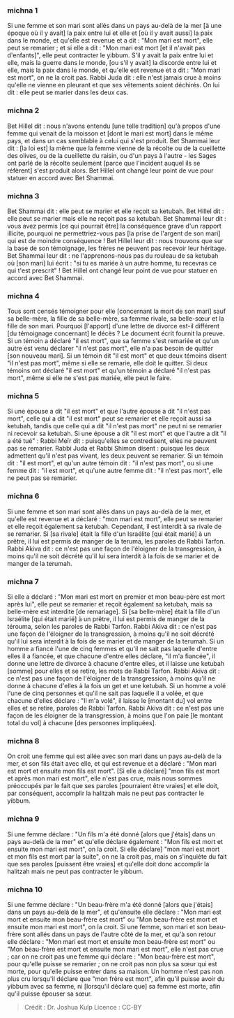 
### michna 1
Si une femme et son mari sont allés dans un pays au-delà de la mer [à une époque où il y avait] la paix entre lui et elle et [où il y avait aussi] la paix dans le monde, et qu'elle est revenue et a dit : "Mon mari est mort", elle peut se remarier ; et si elle a dit : "Mon mari est mort [et il n'avait pas d'enfants]", elle peut contracter le yibbum. S'il y avait la paix entre lui et elle, mais la guerre dans le monde, [ou s'il y avait] la discorde entre lui et elle, mais la paix dans le monde, et qu'elle est revenue et a dit : "Mon mari est mort", on ne la croit pas. Rabbi Juda dit : elle n'est jamais crue à moins qu'elle ne vienne en pleurant et que ses vêtements soient déchirés. On lui dit : elle peut se marier dans les deux cas.

### michna 2
Bet Hillel dit : nous n'avons entendu [une telle tradition] qu'à propos d'une femme qui venait de la moisson et [dont le mari est mort] dans le même pays, et dans un cas semblable à celui qui s'est produit. Bet Shammai leur dit : [la loi est] la même que la femme vienne de la récolte ou de la cueillette des olives, ou de la cueillette du raisin, ou d'un pays à l'autre - les Sages ont parlé de la récolte seulement [parce que l'incident auquel ils se réfèrent] s'est produit alors. Bet Hillel ont changé leur point de vue pour statuer en accord avec Bet Shammai.

### michna 3
Bet Shammai dit : elle peut se marier et elle reçoit sa ketubah. Bet Hillel dit : elle peut se marier mais elle ne reçoit pas sa ketubah. Bet Shammai leur dit : vous avez permis [ce qui pourrait être] la conséquence grave d'un rapport illicite, pourquoi ne permettriez-vous pas [la prise de l'argent de son mari] qui est de moindre conséquence ! Bet Hillel leur dit : nous trouvons que sur la base de son témoignage, les frères ne peuvent pas recevoir leur héritage. Bet Shammai leur dit : ne l'apprenons-nous pas du rouleau de sa ketubah où [son mari] lui écrit : "si tu es mariée à un autre homme, tu recevras ce qui t'est prescrit" ! Bet Hillel ont changé leur point de vue pour statuer en accord avec Bet Shammai.

### michna 4
Tous sont censés témoigner pour elle [concernant la mort de son mari] sauf sa belle-mère, la fille de sa belle-mère, sa femme rivale, sa belle-sœur et la fille de son mari. Pourquoi [l'apport] d'une lettre de divorce est-il différent [du témoignage concernant] le décès ? Le document écrit fournit la preuve. Si un témoin a déclaré "il est mort", que sa femme s'est remariée et qu'un autre est venu déclarer "il n'est pas mort", elle n'a pas besoin de quitter [son nouveau mari]. Si un témoin dit "il est mort" et que deux témoins disent "il n'est pas mort", même si elle se remarie, elle doit le quitter. Si deux témoins ont déclaré "il est mort" et qu'un témoin a déclaré "il n'est pas mort", même si elle ne s'est pas mariée, elle peut le faire.

### michna 5
Si une épouse a dit "il est mort" et que l'autre épouse a dit "il n'est pas mort", celle qui a dit "il est mort" peut se remarier et elle reçoit aussi sa ketubah, tandis que celle qui a dit "il n'est pas mort" ne peut ni se remarier ni recevoir sa ketubah. Si une épouse a dit "il est mort" et que l'autre a dit "il a été tué" : Rabbi Meïr dit : puisqu'elles se contredisent, elles ne peuvent pas se remarier. Rabbi Juda et Rabbi Shimon disent : puisque les deux admettent qu'il n'est pas vivant, les deux peuvent se remarier. Si un témoin dit : "il est mort", et qu'un autre témoin dit : "il n'est pas mort", ou si une femme dit : "il est mort", et qu'une autre femme dit : "il n'est pas mort", elle ne peut pas se remarier.

### michna 6
Si une femme et son mari sont allés dans un pays au-delà de la mer, et qu'elle est revenue et a déclaré : "mon mari est mort", elle peut se remarier et elle reçoit également sa ketubah. Cependant, il est interdit à sa rivale de se remarier. Si [sa rivale] était la fille d'un Israélite [qui était marié] à un prêtre, il lui est permis de manger de la teruma, les paroles de Rabbi Tarfon. Rabbi Akiva dit : ce n'est pas une façon de l'éloigner de la transgression, à moins qu'il ne soit décrété qu'il lui sera interdit à la fois de se marier et de manger de la terumah.

### michna 7
Si elle a déclaré : "Mon mari est mort en premier et mon beau-père est mort après lui", elle peut se remarier et reçoit également sa ketubah, mais sa belle-mère est interdite [de remariage]. Si [sa belle-mère] était la fille d'un Israélite [qui était marié] à un prêtre, il lui est permis de manger de la térouma, selon les paroles de Rabbi Tarfon. Rabbi Akiva dit : ce n'est pas une façon de l'éloigner de la transgression, à moins qu'il ne soit décrété qu'il lui sera interdit à la fois de se marier et de manger de la terumah. Si un homme a fiancé l'une de cinq femmes et qu'il ne sait pas laquelle d'entre elles il a fiancée, et que chacune d'entre elles déclare, "il m'a fiancée", il donne une lettre de divorce à chacune d'entre elles, et il laisse une ketubah [somme] pour elles et se retire, les mots de Rabbi Tarfon. Rabbi Akiva dit : ce n'est pas une façon de l'éloigner de la transgression, à moins qu'il ne donne à chacune d'elles à la fois un get et une ketubah. Si un homme a volé l'une de cinq personnes et qu'il ne sait pas laquelle il a volée, et que chacune d'elles déclare : "Il m'a volé", il laisse le [montant du] vol entre elles et se retire, paroles de Rabbi Tarfon. Rabbi Akiva dit : ce n'est pas une façon de les éloigner de la transgression, à moins que l'on paie [le montant total du vol] à chacune [des personnes impliquées].

### michna 8
On croit une femme qui est allée avec son mari dans un pays au-delà de la mer, et son fils était avec elle, et qui est revenue et a déclaré : "Mon mari est mort et ensuite mon fils est mort". [Si elle a déclaré] "mon fils est mort et après mon mari est mort", elle n'est pas crue, mais nous sommes préoccupés par le fait que ses paroles [pourraient être vraies] et elle doit, par conséquent, accomplir la halitzah mais ne peut pas contracter le yibbum.

### michna 9
Si une femme déclare : "Un fils m'a été donné [alors que j'étais] dans un pays au-delà de la mer" et qu'elle déclare également : "Mon fils est mort et ensuite mon mari est mort", on la croit. Si elle déclare] "mon mari est mort et mon fils est mort par la suite", on ne la croit pas, mais on s'inquiète du fait que ses paroles [puissent être vraies] et qu'elle doit donc accomplir la halitzah mais ne peut pas contracter le yibbum.

### michna 10
Si une femme déclare : "Un beau-frère m'a été donné [alors que j'étais] dans un pays au-delà de la mer", et qu'ensuite elle déclare : "Mon mari est mort et ensuite mon beau-frère est mort" ou "Mon beau-frère est mort et ensuite mon mari est mort", on la croit. Si une femme, son mari et son beau-frère sont allés dans un pays de l'autre côté de la mer, et qu'à son retour elle déclare : "Mon mari est mort et ensuite mon beau-frère est mort" ou "Mon beau-frère est mort et ensuite mon mari est mort", elle n'est pas crue ; car on ne croit pas une femme qui déclare : "Mon beau-frère est mort", pour qu'elle puisse se remarier ; on ne croit pas non plus sa sœur qui est morte, pour qu'elle puisse entrer dans sa maison. Un homme n'est pas non plus cru lorsqu'il déclare que "mon frère est mort", afin qu'il puisse avoir du yibbum avec sa femme, ni [lorsqu'il déclare que] sa femme est morte, afin qu'il puisse épouser sa sœur.

>Crédit : Dr. Joshua Kulp
>Licence : CC-BY